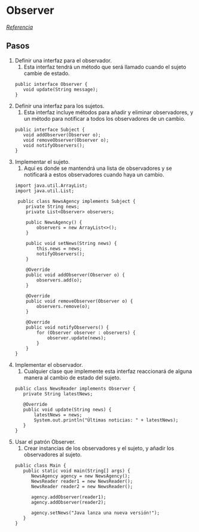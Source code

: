 # Observer
*[Referencia](https://www.youtube.com/watch?v=QiKrKNTdGGs)*
## Pasos
1. Definir una interfaz para el observador.
   1. Esta interfaz tendrá un método que será llamado cuando el sujeto cambie de estado.
   ```
   public interface Observer {
      void update(String message);
   }
   ```
2. Definir una interfaz para los sujetos.
   1. Esta interfaz incluye métodos para añadir y eliminar observadores, y un método para notificar a todos los observadores de un cambio.
   ```
   public interface Subject {
      void addObserver(Observer o);
      void removeObserver(Observer o);
      void notifyObservers();
   }
   ```
3. Implementar el sujeto.
   1. Aquí es donde se mantendrá una lista de observadores y se notificará a estos observadores cuando haya un cambio.
   ```
   import java.util.ArrayList;
   import java.util.List;

    public class NewsAgency implements Subject {
       private String news;
       private List<Observer> observers;

       public NewsAgency() {
           observers = new ArrayList<>();
       }

       public void setNews(String news) {
           this.news = news;
           notifyObservers();
       }

       @Override
       public void addObserver(Observer o) {
           observers.add(o);
       }

       @Override
       public void removeObserver(Observer o) {
           observers.remove(o);
       }

       @Override
       public void notifyObservers() {
           for (Observer observer : observers) {
               observer.update(news);
           }
       }
   }
   ```
4. Implementar el observador.
   1. Cualquier clase que implemente esta interfaz reaccionará de alguna manera al cambio de estado del sujeto.
   ```
   public class NewsReader implements Observer {
      private String latestNews;

      @Override
      public void update(String news) {
          latestNews = news;
          System.out.println("Últimas noticias: " + latestNews);
      }
   }
   ```
5. Usar el patrón Observer.
   1. Crear instancias de los observadores y el sujeto, y añadir los observadores al sujeto.
   ```
   public class Main {
      public static void main(String[] args) {
         NewsAgency agency = new NewsAgency();
         NewsReader reader1 = new NewsReader();
         NewsReader reader2 = new NewsReader();

         agency.addObserver(reader1);
         agency.addObserver(reader2);

         agency.setNews("Java lanza una nueva versión!");
      }
   }
   ```